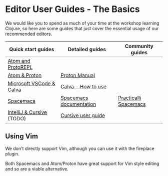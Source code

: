 # Editor User Guides - The Basics

We would like you to spend as much of your time at the workshop learning Clojure, so here are some guides that just cover the essential usage of our recommended editors.

| Quick start guides                                   | Detailed guides                                                         | Community guides                                                 |
|------------------------------------------------------|-------------------------------------------------------------------------|------------------------------------------------------------------|
| [Atom and ProtoREPL](atom-protorepl.html)            |                                                                         |                                                                  |
| [Atom & Proton](atom-proton.html)                    | [Proton Manual](https://github.com/dvcrn/proton/blob/master/MANUAL.md)  |                                                                  |
| [Microsoft VSCode & Calva](vscode-calva.html)        | [Calva - How to use](https://calva.readthedocs.io/en/latest/index.html) |                                                                  |
| [Spacemacs](emacs-spacemacs.html)                    | [Spacemacs documentation](http://spacemacs.org/doc/DOCUMENTATION.html)  | [Practicalli Spacemacs](https://practicalli.github.io/spacemacs) |
| [IntelliJ & Cursive](intellij-cursive.html)   (TODO) | [Cursive user guide](https://cursive-ide.com/userguide/)                |                                                                  |


## Using Vim

We don't directly support Vim, although you can use it with the fireplace plugin.

Both Spacemacs and Atom/Proton have great support for Vim style editing and so are a viable alternative.
